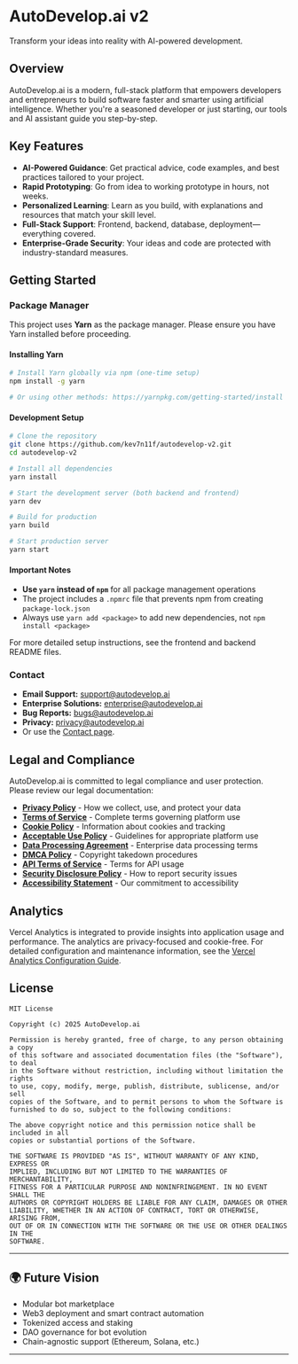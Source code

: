 # AutoDevelop.ai v2

Transform your ideas into reality with AI-powered development.

## Overview

AutoDevelop.ai is a modern, full-stack platform that empowers developers and entrepreneurs to build software faster and smarter using artificial intelligence. Whether you're a seasoned developer or just starting, our tools and AI assistant guide you step-by-step.

## Key Features

- **AI-Powered Guidance**: Get practical advice, code examples, and best practices tailored to your project.
- **Rapid Prototyping**: Go from idea to working prototype in hours, not weeks.
- **Personalized Learning**: Learn as you build, with explanations and resources that match your skill level.
- **Full-Stack Support**: Frontend, backend, database, deployment—everything covered.
- **Enterprise-Grade Security**: Your ideas and code are protected with industry-standard measures.

## Getting Started

### Package Manager

This project uses **Yarn** as the package manager. Please ensure you have Yarn installed before proceeding.

#### Installing Yarn
```bash
# Install Yarn globally via npm (one-time setup)
npm install -g yarn

# Or using other methods: https://yarnpkg.com/getting-started/install
```

#### Development Setup
```bash
# Clone the repository
git clone https://github.com/kev7n11f/autodevelop-v2.git
cd autodevelop-v2

# Install all dependencies
yarn install

# Start the development server (both backend and frontend)
yarn dev

# Build for production
yarn build

# Start production server
yarn start
```

#### Important Notes
- **Use `yarn` instead of `npm`** for all package management operations
- The project includes a `.npmrc` file that prevents npm from creating `package-lock.json`
- Always use `yarn add <package>` to add new dependencies, not `npm install <package>`

For more detailed setup instructions, see the frontend and backend README files.

### Contact

- **Email Support:** [support@autodevelop.ai](mailto:support@autodevelop.ai)
- **Enterprise Solutions:** [enterprise@autodevelop.ai](mailto:enterprise@autodevelop.ai)
- **Bug Reports:** [bugs@autodevelop.ai](mailto:bugs@autodevelop.ai)
- **Privacy:** [privacy@autodevelop.ai](mailto:privacy@autodevelop.ai)
- Or use the [Contact page](./frontend/src/components/Contact.jsx).

## Legal and Compliance

AutoDevelop.ai is committed to legal compliance and user protection. Please review our legal documentation:

- **[Privacy Policy](./frontend/src/components/Privacy.jsx)** - How we collect, use, and protect your data
- **[Terms of Service](./TERMS_OF_SERVICE.md)** - Complete terms governing platform use
- **[Cookie Policy](./COOKIE_POLICY.md)** - Information about cookies and tracking
- **[Acceptable Use Policy](./ACCEPTABLE_USE_POLICY.md)** - Guidelines for appropriate platform use
- **[Data Processing Agreement](./DATA_PROCESSING_AGREEMENT.md)** - Enterprise data processing terms
- **[DMCA Policy](./DMCA_POLICY.md)** - Copyright takedown procedures
- **[API Terms of Service](./API_TERMS_OF_SERVICE.md)** - Terms for API usage
- **[Security Disclosure Policy](./SECURITY_DISCLOSURE_POLICY.md)** - How to report security issues
- **[Accessibility Statement](./ACCESSIBILITY_STATEMENT.md)** - Our commitment to accessibility

## Analytics

Vercel Analytics is integrated to provide insights into application usage and performance. The analytics are privacy-focused and cookie-free. For detailed configuration and maintenance information, see the [Vercel Analytics Configuration Guide](./VERCEL_ANALYTICS.md).

## License

```text
MIT License

Copyright (c) 2025 AutoDevelop.ai

Permission is hereby granted, free of charge, to any person obtaining a copy
of this software and associated documentation files (the "Software"), to deal
in the Software without restriction, including without limitation the rights
to use, copy, modify, merge, publish, distribute, sublicense, and/or sell
copies of the Software, and to permit persons to whom the Software is
furnished to do so, subject to the following conditions:

The above copyright notice and this permission notice shall be included in all
copies or substantial portions of the Software.

THE SOFTWARE IS PROVIDED "AS IS", WITHOUT WARRANTY OF ANY KIND, EXPRESS OR
IMPLIED, INCLUDING BUT NOT LIMITED TO THE WARRANTIES OF MERCHANTABILITY,
FITNESS FOR A PARTICULAR PURPOSE AND NONINFRINGEMENT. IN NO EVENT SHALL THE
AUTHORS OR COPYRIGHT HOLDERS BE LIABLE FOR ANY CLAIM, DAMAGES OR OTHER
LIABILITY, WHETHER IN AN ACTION OF CONTRACT, TORT OR OTHERWISE, ARISING FROM,
OUT OF OR IN CONNECTION WITH THE SOFTWARE OR THE USE OR OTHER DEALINGS IN THE
SOFTWARE.
```

---

## 🌍 Future Vision

- Modular bot marketplace  
- Web3 deployment and smart contract automation  
- Tokenized access and staking  
- DAO governance for bot evolution  
- Chain-agnostic support (Ethereum, Solana, etc.)

---

```
